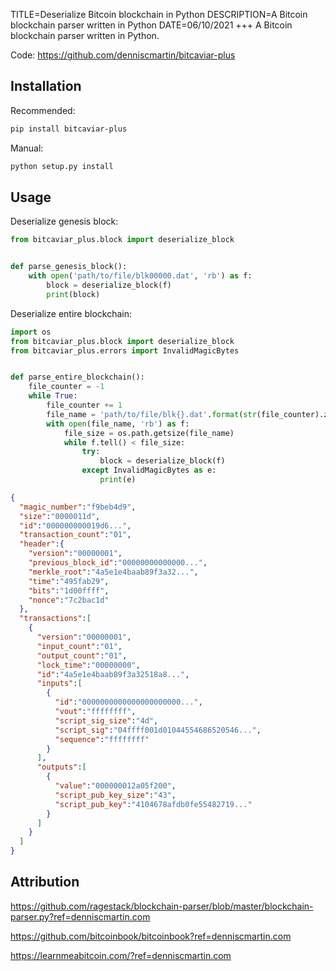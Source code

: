 TITLE=Deserialize Bitcoin blockchain in Python
DESCRIPTION=A Bitcoin blockchain parser written in Python
DATE=06/10/2021
+++
A Bitcoin blockchain parser written in Python.

Code: <https://github.com/denniscmartin/bitcaviar-plus>

## Installation

Recommended:

```bash
pip install bitcaviar-plus
```

Manual:

```bash
python setup.py install
```

## Usage

Deserialize genesis block:

```python
from bitcaviar_plus.block import deserialize_block


def parse_genesis_block():
    with open('path/to/file/blk00000.dat', 'rb') as f:
        block = deserialize_block(f)
        print(block)
```

Deserialize entire blockchain:

```python
import os
from bitcaviar_plus.block import deserialize_block
from bitcaviar_plus.errors import InvalidMagicBytes


def parse_entire_blockchain():
    file_counter = -1
    while True:
        file_counter += 1
        file_name = 'path/to/file/blk{}.dat'.format(str(file_counter).zfill(5))
        with open(file_name, 'rb') as f:
            file_size = os.path.getsize(file_name)
            while f.tell() < file_size:
                try:
                    block = deserialize_block(f)
                except InvalidMagicBytes as e:
                    print(e)
```

```json
{
  "magic_number":"f9beb4d9",
  "size":"0000011d",
  "id":"000000000019d6...",
  "transaction_count":"01",
  "header":{
    "version":"00000001",
    "previous_block_id":"00000000000000...",
    "merkle_root":"4a5e1e4baab89f3a32...",
    "time":"495fab29",
    "bits":"1d00ffff",
    "nonce":"7c2bac1d"
  },
  "transactions":[
    {
      "version":"00000001",
      "input_count":"01",
      "output_count":"01",
      "lock_time":"00000000",
      "id":"4a5e1e4baab89f3a32518a8...",
      "inputs":[
        {
          "id":"0000000000000000000000...",
          "vout":"ffffffff",
          "script_sig_size":"4d",
          "script_sig":"04ffff001d01044554686520546...",
          "sequence":"ffffffff"
        }
      ],
      "outputs":[
        {
          "value":"000000012a05f200",
          "script_pub_key_size":"43",
          "script_pub_key":"4104678afdb0fe55482719..."
        }
      ]
    }
  ]
}
```

## Attribution
<https://github.com/ragestack/blockchain-parser/blob/master/blockchain-parser.py?ref=denniscmartin.com>

<https://github.com/bitcoinbook/bitcoinbook?ref=denniscmartin.com>

<https://learnmeabitcoin.com/?ref=denniscmartin.com>